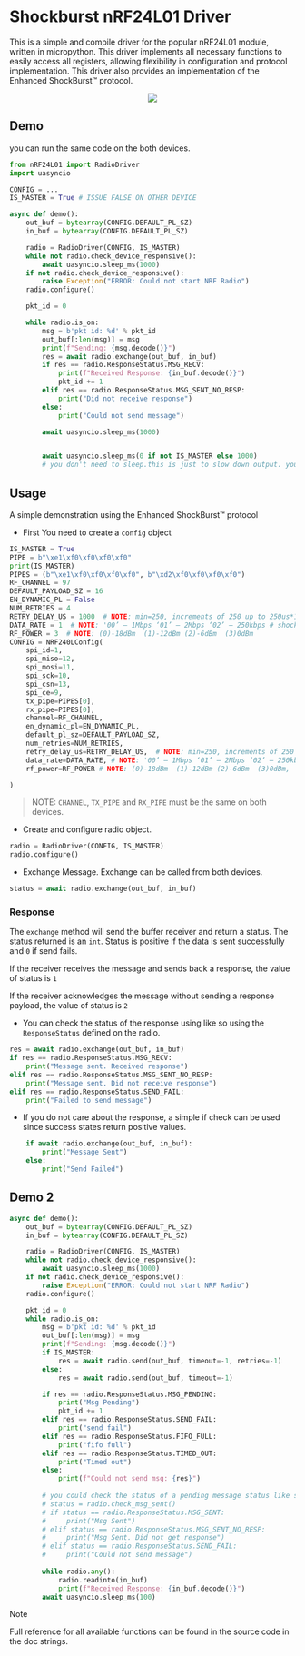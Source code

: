 # Shockburst nRF24L01 Driver

This is a simple and compile driver for the popular nRF24L01 module, written in micropython.
This driver implements all necessary functions to easily access all registers,
allowing flexibility in configuration and protocol implementation. 
This driver also provides an implementation of the Enhanced ShockBurst™ protocol.

<p align="center">
  <img src="https://lastminuteengineers.com/wp-content/uploads/arduino/Pinout-nRF24L01-PA-LNA-External-Antenna-Wireless-Transceiver-Module.png"/>
</p>


## Demo
you can run the same code on the both devices.
```python
from nRF24L01 import RadioDriver
import uasyncio

CONFIG = ...
IS_MASTER = True # ISSUE FALSE ON OTHER DEVICE

async def demo():
    out_buf = bytearray(CONFIG.DEFAULT_PL_SZ)
    in_buf = bytearray(CONFIG.DEFAULT_PL_SZ)

    radio = RadioDriver(CONFIG, IS_MASTER)
    while not radio.check_device_responsive():
        await uasyncio.sleep_ms(1000)
    if not radio.check_device_responsive():
        raise Exception("ERROR: Could not start NRF Radio")
    radio.configure()

    pkt_id = 0

    while radio.is_on:
        msg = b'pkt id: %d' % pkt_id
        out_buf[:len(msg)] = msg
        print(f"Sending: {msg.decode()}")
        res = await radio.exchange(out_buf, in_buf)
        if res == radio.ResponseStatus.MSG_RECV:
            print(f"Received Response: {in_buf.decode()}")
            pkt_id += 1
        elif res == radio.ResponseStatus.MSG_SENT_NO_RESP:
            print("Did not receive response")
        else:
            print("Could not send message")

        await uasyncio.sleep_ms(1000)


        await uasyncio.sleep_ms(0 if not IS_MASTER else 1000) 
        # you don't need to sleep.this is just to slow down output. you can call sleep(0) to go as fast as possible

```

## Usage
A simple demonstration using the Enhanced ShockBurst™ protocol
- First You need to create a `config` object 
```python
IS_MASTER = True 
PIPE = b"\xe1\xf0\xf0\xf0\xf0"
print(IS_MASTER)
PIPES = (b"\xe1\xf0\xf0\xf0\xf0", b"\xd2\xf0\xf0\xf0\xf0")
RF_CHANNEL = 97
DEFAULT_PAYLOAD_SZ = 16
EN_DYNAMIC_PL = False
NUM_RETRIES = 4
RETRY_DELAY_US = 1000  # NOTE: min=250, increments of 250 up to 250us*15
DATA_RATE = 1  # NOTE: '00’ – 1Mbps ‘01’ – 2Mbps ‘02’ – 250kbps # shockburst is not available for 250kbs data rate
RF_POWER = 3  # NOTE: (0)-18dBm  (1)-12dBm (2)-6dBm  (3)0dBm
CONFIG = NRF240LConfig(
    spi_id=1,
    spi_miso=12,
    spi_mosi=11,
    spi_sck=10,
    spi_csn=13,
    spi_ce=9,
    tx_pipe=PIPES[0],
    rx_pipe=PIPES[0],
    channel=RF_CHANNEL,
    en_dynamic_pl=EN_DYNAMIC_PL,
    default_pl_sz=DEFAULT_PAYLOAD_SZ,
    num_retries=NUM_RETRIES,
    retry_delay_us=RETRY_DELAY_US,  # NOTE: min=250, increments of 250 up to 250us*15
    data_rate=DATA_RATE, # NOTE: '00’ – 1Mbps ‘01’ – 2Mbps ‘02’ – 250kbps !shockburst is not available for 250kbs data rate
    rf_power=RF_POWER # NOTE: (0)-18dBm  (1)-12dBm (2)-6dBm  (3)0dBm,

)

```
> NOTE: `CHANNEL`, `TX_PIPE` and `RX_PIPE` must be the same on both devices.
- Create and configure radio object.
```python
radio = RadioDriver(CONFIG, IS_MASTER)
radio.configure()
```
- Exchange Message. Exchange can be called from both devices.
```python
status = await radio.exchange(out_buf, in_buf)
```
### Response
The `exchange` method will send the buffer receiver and return a status. 
The status returned is an `int`. Status is positive if the data is sent successfully
and `0` if send fails. 

If the receiver receives the message and sends back a response, the value of status is `1`

If the receiver acknowledges the message without sending a response payload, the value of status is `2`

- You can check the status of the response using like so using the `ResponseStatus` defined on the radio.
```python
res = await radio.exchange(out_buf, in_buf)
if res == radio.ResponseStatus.MSG_RECV:
    print("Message sent. Received response")
elif res == radio.ResponseStatus.MSG_SENT_NO_RESP:
    print("Message sent. Did not receive response")
elif res == radio.ResponseStatus.SEND_FAIL:
    print("Failed to send message")
```
- If you do not care about the response, a simple if check can be used since success states return positive values.
```python
    if await radio.exchange(out_buf, in_buf):
        print("Message Sent")
    else:
        print("Send Failed")
```

## Demo 2
```python
async def demo():
    out_buf = bytearray(CONFIG.DEFAULT_PL_SZ)
    in_buf = bytearray(CONFIG.DEFAULT_PL_SZ)

    radio = RadioDriver(CONFIG, IS_MASTER)
    while not radio.check_device_responsive():
        await uasyncio.sleep_ms(1000)
    if not radio.check_device_responsive():
        raise Exception("ERROR: Could not start NRF Radio")
    radio.configure()

    pkt_id = 0
    while radio.is_on:
        msg = b'pkt id: %d' % pkt_id
        out_buf[:len(msg)] = msg
        print(f"Sending: {msg.decode()}")
        if IS_MASTER:
            res = await radio.send(out_buf, timeout=-1, retries=-1)
        else:
            res = await radio.send(out_buf, timeout=-1)

        if res == radio.ResponseStatus.MSG_PENDING:
            print("Msg Pending")
            pkt_id += 1
        elif res == radio.ResponseStatus.SEND_FAIL:
            print("send fail")
        elif res == radio.ResponseStatus.FIFO_FULL:
            print("fifo full")
        elif res == radio.ResponseStatus.TIMED_OUT:
            print("Timed out")
        else:
            print(f"Could not send msg: {res}")
        
        # you could check the status of a pending message status like so 
        # status = radio.check_msg_sent()
        # if status == radio.ResponseStatus.MSG_SENT:
        #     print("Msg Sent")
        # elif status == radio.ResponseStatus.MSG_SENT_NO_RESP:
        #     print("Msg Sent. Did not get response")
        # elif status == radio.ResponseStatus.SEND_FAIL:
        #     print("Could not send message")
            
        while radio.any():
            radio.readinto(in_buf)
            print(f"Received Response: {in_buf.decode()}")
        await uasyncio.sleep_ms(100)
```

> [!NOTE]
> Full reference for all available functions can be found in the source code in the doc strings.